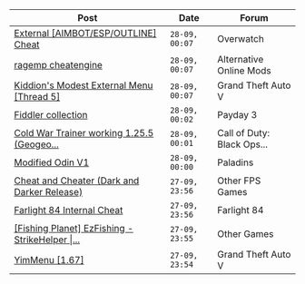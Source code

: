|Post|Date|Forum|
|----|----|-----|
|[External \[AIMBOT/ESP/OUTLINE\] Cheat](https://www.unknowncheats.me/forum/overwatch/603320-external-aimbot-esp-outline-cheat.html)|`28-09, 00:07`|Overwatch|
|[ragemp cheatengine](https://www.unknowncheats.me/forum/alternative-online-mods/603002-ragemp-cheatengine.html)|`28-09, 00:07`|Alternative Online Mods|
|[Kiddion's Modest External Menu \[Thread 5\]](https://www.unknowncheats.me/forum/grand-theft-auto-v/576854-kiddions-modest-external-menu-thread-5-a.html)|`28-09, 00:07`|Grand Theft Auto V|
|[Fiddler collection](https://www.unknowncheats.me/forum/payday-3-a/602650-fiddler-collection.html)|`28-09, 00:02`|Payday 3|
|[Cold War Trainer working 1.25.5 (Geogeo...](https://www.unknowncheats.me/forum/call-of-duty-black-ops-cold-war/501719-cold-war-trainer-1-25-5-geogeo-paste.html)|`28-09, 00:01`|Call of Duty: Black Ops...|
|[Modified Odin V1](https://www.unknowncheats.me/forum/paladins/585919-modified-odin-v1.html)|`28-09, 00:00`|Paladins|
|[Cheat and Cheater (Dark and Darker Release)](https://www.unknowncheats.me/forum/other-fps-games/600118-cheat-cheater-dark-darker-release.html)|`27-09, 23:56`|Other FPS Games|
|[Farlight 84 Internal Cheat](https://www.unknowncheats.me/forum/farlight-84-a/595407-farlight-84-internal-cheat.html)|`27-09, 23:56`|Farlight 84|
|[\[Fishing Planet\] EzFishing - StrikeHelper \|...](https://www.unknowncheats.me/forum/other-games/503582-fishing-planet-ezfishing-strikehelper-fish-fight-free-premium.html)|`27-09, 23:55`|Other Games|
|[YimMenu \[1.67\]](https://www.unknowncheats.me/forum/grand-theft-auto-v/476972-yimmenu-1-67-a.html)|`27-09, 23:54`|Grand Theft Auto V|
